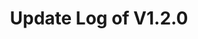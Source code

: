 ---
permalink: /wiki/posts/update-log/1-2-0
title: "Update Log of V1.2.0"
redirect_from:
  - /Posts/Old-Update-Log/1-2-0
  - /Posts/Update-Log/1-2-0
easy_links:
  list:
    - link_name: "V1.2"
      search:
        name: "V1.2.0"
update_published_at: "2019-05-12 10:10:00 +00:00"
post_created_at: "2021-04-16 00:00:00 +00:00"
post_updated_at: "2021-04-18 00:00:00 +00:00"
tags:
  - V1
update_log_data:
  version: "1.2.0"
  content:
    - title: "This update included..."
      id: "GenericList1"
      type: "Unordered_List_Old_Title"
      content:
        - text: "Added an all-new UI opening system"
        - text: "Added a new group Hall Of Fame!."
        - text: "Changed the lighting system to the new Roblox lighting system called \"[ShadowMap](https://devforum.roblox.com/t//278531)\"."
        - text: "Fix the bug where the animations would not play in the section called “Bob the Mob”."
---